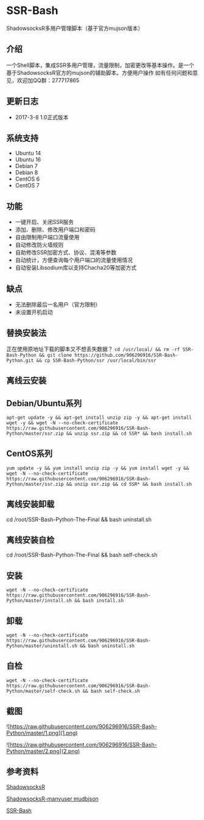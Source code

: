 # SSR-Bash #
ShadowsocksR多用户管理脚本（基于官方mujson版本）

## 介绍 ##
一个Shell脚本，集成SSR多用户管理，流量限制，加密更改等基本操作。是一个基于ShadowsocksR官方的mujson的辅助脚本。方便用户操作
如有任何问题和意见，欢迎加QQ群：277717865

## 更新日志 ##
- 2017-3-8 1.0正式版本

## 系统支持 ##
* Ubuntu 14
* Ubuntu 16
* Debian 7
* Debian 8
* CentOS 6
* CentOS 7

## 功能 ##
- 一键开启、关闭SSR服务
- 添加、删除、修改用户端口和密码
- 自由限制用户端口流量使用
- 自动修改防火墙规则
- 自助修改SSR加密方式、协议、混淆等参数
- 自动统计，方便查询每个用户端口的流量使用情况
- 自动安装Libsodium库以支持Chacha20等加密方式

## 缺点 ##
- 无法删除最后一名用户（官方限制）
- 未设置开机启动

## 替换安装法
正在使用原地址下载的脚本又不想丢失数据？
`cd /usr/local/ && rm -rf SSR-Bash-Python && git clone https://github.com/906296916/SSR-Bash-Python.git && cp SSR-Bash-Python/ssr /usr/local/bin/ssr`

## 离线云安装 ##
## Debian/Ubuntu系列 ##   
    apt-get update -y && apt-get install unzip zip -y && apt-get install wget -y && wget -N --no-check-certificate https://raw.githubusercontent.com/906296916/SSR-Bash-Python/master/ssr.zip && unzip ssr.zip && cd SSR* && bash install.sh

## CentOS系列 ##
    yum update -y && yum install unzip zip -y && yum install wget -y && wget -N --no-check-certificate https://raw.githubusercontent.com/906296916/SSR-Bash-Python/master/ssr.zip && unzip ssr.zip && cd SSR* && bash install.sh

## 离线安装卸载 ##
cd /root/SSR-Bash-Python-The-Final && bash uninstall.sh

## 离线安装自检 ##
cd /root/SSR-Bash-Python-The-Final && bash self-check.sh

## 安装 ##
    wget -N --no-check-certificate https://raw.githubusercontent.com/906296916/SSR-Bash-Python/master/install.sh && bash install.sh

## 卸载 ##
    wget -N --no-check-certificate https://raw.githubusercontent.com/906296916/SSR-Bash-Python/master/uninstall.sh && bash uninstall.sh
    
## 自检 ##
    wget -N --no-check-certificate https://raw.githubusercontent.com/906296916/SSR-Bash-Python/master/self-check.sh && bash self-check.sh

## 截图 ##
![https://raw.githubusercontent.com/906296916/SSR-Bash-Python/master/1.png](1.png)

![https://raw.githubusercontent.com/906296916/SSR-Bash-Python/master/2.png](2.png)

## 参考资料 ##
[ShadowsocksR](https://github.com/FunctionClub/shadowsocksr)

[ShadowsocksR-manyuser mudbjson](https://github.com/breakwa11/shadowsocks-rss/wiki/Server-Setup(manyuser-with-mudbjson))

[SSR-Bash](https://github.com/FunctionClub/SSR-Bash)
